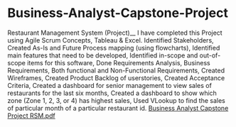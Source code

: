 # Business-Analyst-Capstone-Project
Restaurant Management System (Project)__
I have completed this Project using Agile Scrum Concepts, Tableau & Excel.
Identified Stakeholders, Created As-Is and Future Process mapping (using flowcharts),
Identified main features that need to be developed,
Identified in-scope and out-of-scope items for this software,
Done Requirements Analysis, Business Requirements, Both functional and Non-Functional Requirements,
Created Wireframes, 
Created Product Backlog of userstories, 
Created Acceptance Criteria,
Created a dashboard for senior management to view sales of restaurants for the last six months,
Created a dashboard to show which zone (Zone 1, 2, 3, or 4) has highest sales,
Used VLookup to find the sales of particular month of a particular restaurant id.
[Business Analyst Capstone Project RSM.pdf](https://github.com/user-attachments/files/19567629/Business.Analyst.Capstone.Project.RSM.pdf)
